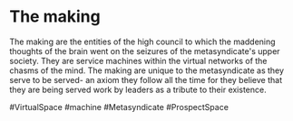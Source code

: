 # The making

The making are the entities of the high council to which the maddening thoughts of the brain went on the seizures of the metasyndicate's upper society.  They are service machines within the virtual networks of the chasms of the mind.  The making are unique to the metasyndicate as they serve to be served- an axiom they follow all the time for they believe that they are being served work by leaders as a tribute to their existence.  

#VirtualSpace 
#machine 
#Metasyndicate 
#ProspectSpace 